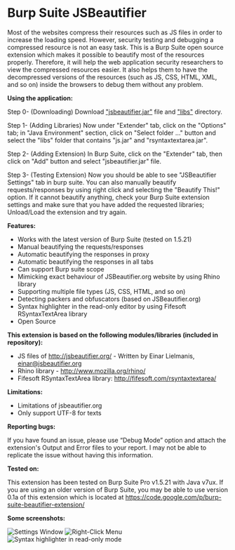 Burp Suite JSBeautifier
=====================

Most of the websites compress their resources such as JS files in order to increase the loading speed. However, security testing and debugging a compressed resource is not an easy task. This is a Burp Suite open source extension which makes it possible to beautify most of the resources properly. Therefore, it will help the web application security researchers to view the compressed resources easier. It also helps them to have the decompressed versions of the resources (such as JS, CSS, HTML, XML, and so on) inside the browsers to debug them without any problem.

<b>Using the application:</b>

Step 0- (Downloading) Download ["jsbeautifier.jar"](jsbeautifier/jsbeautifier.jar) file and ["libs"](jsbeautifier/libs/) directory.

Step 1- (Adding Libraries) Now under "Extender" tab, click on the "Options" tab; in "Java Environment" section, click on "Select folder ..." button and select the "libs" folder that contains "js.jar" and "rsyntaxtextarea.jar".

Step 2- (Adding Extension) In Burp Suite, click on the "Extender" tab, then click on "Add" button and select "jsbeautifier.jar" file.

Step 3- (Testing Extension) Now you should be able to see "JSBeautifier Settings" tab in burp suite. You can also manually beautify requests/responses by using right click and selecting the "Beautify This!" option. If it cannot beautify anything, check your Burp Suite extension settings and make sure that you have added the requested libraries; Unload/Load the extension and try again.

<b>Features:</b>

- Works with the latest version of Burp Suite (tested on 1.5.21)
- Manual beautifying the requests/responses
- Automatic beautifying the responses in proxy
- Automatic beautifying the responses in all tabs
- Can support Burp suite scope
- Mimicking exact behaviour of JSBeautifier.org website by using Rhino library
- Supporting multiple file types (JS, CSS, HTML, and so on)
- Detecting packers and obfuscators (based on JSBeautifier.org)
- Syntax highlighter in the read-only editor by using Fifesoft RSyntaxTextArea library
- Open Source

<b>This extension is based on the following modules/libraries (included in repository):</b>

- JS files of http://jsbeautifier.org/ - Written by Einar Lielmanis, einar@jsbeautifier.org
- Rhino library - http://www.mozilla.org/rhino/
- Fifesoft RSyntaxTextArea library: http://fifesoft.com/rsyntaxtextarea/

<b>Limitations:</b>

- Limitations of jsbeautifier.org
- Only support UTF-8 for texts

<b>Reporting bugs:</b>

If you have found an issue, please use “Debug Mode” option and attach the extension's Output and Error files to your report. I may not be able to replicate the issue without having this information.

<b>Tested on:</b>

This extension has been tested on Burp Suite Pro v1.5.21 with Java v7ux.
If you are using an older version of Burp Suite, you may be able to use version 0.1a of this extension which is located at https://code.google.com/p/burp-suite-beautifier-extension/


<b>Some screenshots:</b>

![Settings Window](http://i.imgur.com/RZEdxXv.png)
![Right-Click Menu](http://i.imgur.com/vdyE6HJ.png)
![Syntax highlighter in read-only mode](http://i.imgur.com/1f87DjB.png)
